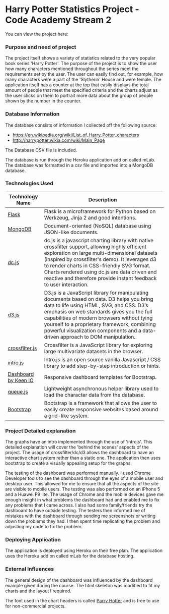 # Harry Potter Statistics Project - Code Academy Stream 2

You can view the project here: 

### Purpose and need of project

The project itself shows a variety of statistics related to the very popular book series 'Harry Potter'.
The purpose of the project is to show the user how many characters mentioned throughout the series meet 
the requirements set by the user. The user can easily find out, for example, how many characters were a
part of the 'Slytherin' House and were female. The application itself has a counter at the top that easily
displays the total amount of people that meet the specified criteria and the charts adjust as the user clicks
on them to portrait more data about the group of people shown by the number in the counter.

### Database Information

The database consists of information I collected off the following source:
* https://en.wikipedia.org/wiki/List_of_Harry_Potter_characters
* http://harrypotter.wikia.com/wiki/Main_Page

The Database CSV file is included.

The database is run through the Heroku application add on called mLab. The database was formatted in a csv file and
imported into a MongoDB database. 

### Technologies Used
Technology Name | Description
------------ | -------------
[Flask](http://flask.pocoo.org/) | Flask is a microframework for Python based on Werkzeug, Jinja 2 and good intentions.
[MongoDB](https://www.mongodb.com/) | Document-oriented (NoSQL) database using JSON-like documents.
[dc.js](https://dc-js.github.io/dc.js/) | dc.js is a javascript charting library with native crossfilter support, allowing highly efficient exploration on large multi-dimensional datasets (inspired by crossfilter's demo). It leverages d3 to render charts in CSS-friendly SVG format. Charts rendered using dc.js are data driven and reactive and therefore provide instant feedback to user interaction.
[d3.js](https://d3js.org/) | D3.js is a JavaScript library for manipulating documents based on data. D3 helps you bring data to life using HTML, SVG, and CSS. D3’s emphasis on web standards gives you the full capabilities of modern browsers without tying yourself to a proprietary framework, combining powerful visualization components and a data-driven approach to DOM manipulation.
[crossfilter.js](http://square.github.io/crossfilter/) | Crossfilter is a JavaScript library for exploring large multivariate datasets in the browser. 
[intro.js](https://introjs.com/) | Intro.js is an open source vanilla Javascript / CSS library to add step-by-step introduction or hints.
[Dashboard by Keen IO](https://keen.github.io/dashboards/)|  Responsive dashboard templates for Bootstrap.
[queue.js](https://d3js.org/) |  Lightweight asynchronous helper library used to load the character data from the database.
[Bootstrap](https://getbootstrap.com/) | Bootstrap is a framework that allows the user to easily create responsive websites based around a grid-like system.


### Project Detailed explanation

The graphs have an intro implemented through the use of 'introjs'. This detailed explanation will cover the 'behind the scenes' aspects of the project.
The usage of crossfilter/dc/d3 allows the dashboard to have an interactive chart system rather than a static one. The application then uses bootstrap to
create a visually appealing setup for the graphs.

The testing of the dashboard was performed manually. I used Chrome Developer tools to see the dashboard through the eyes of a mobile user and desktop user.
This allowed for me to ensure that all the aspects of the site are visible to mobile users. The testing was also performed on an iPhone 5 and a Huawei P9 lite.
The usage of Chrome and the mobile devices gave me enough insight in what problems the dashboard had and enabled me to fix any problems that I came across. I also
had some family/friends try the dashboard to have outside testing. The testers then informed me of mistakes with the dashboard through sending me screenshots or
writing down the problems they had. I then spent time replicating the problem and adjusting my code to fix the problem.

### Deploying Application

The application is deployed using Heroku on their free plan. The application uses the Heroku add on called mLab for the database
hosting.


### External Influences

The general design of the dashboard was influenced by the dashboard example given during the course. The html skeleton 
was modified to fit my charts and the layout I required.

The font used in the chart headers is called [Parry Hotter](http://www.1001fonts.com/parry-hotter-font.html) and is free
to use for non-commercial projects.

